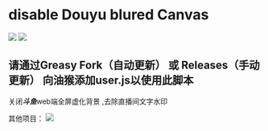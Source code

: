 # disable Douyu blured Canvas
<a href="https://greasyfork.org/zh-CN/scripts/461630-%E4%BC%98%E5%8C%96%E6%96%97%E9%B1%BCweb%E6%92%AD%E6%94%BE%E5%99%A8" target="_blank"><img src="https://img.shields.io/badge/Greasy%20Fork-v1.5-green"></a> <a href="https://github.com/LiebeV/disable-DY-blur/releases" target="_blank"><img src="https://img.shields.io/badge/Releases-v1.3-green?logo=github"></a>
## 请通过Greasy Fork（自动更新） 或 Releases（手动更新） 向油猴添加user.js以使用此脚本


关闭***斗鱼***web端全屏虚化背景 ,去除直播间文字水印

其他项目：
</a> <a href="https://github.com/LiebeV/douyu-all-level-ban" target="_blank"><img src="https://img.shields.io/badge/弹幕屏蔽-1.1-red?logo=github"></a>
